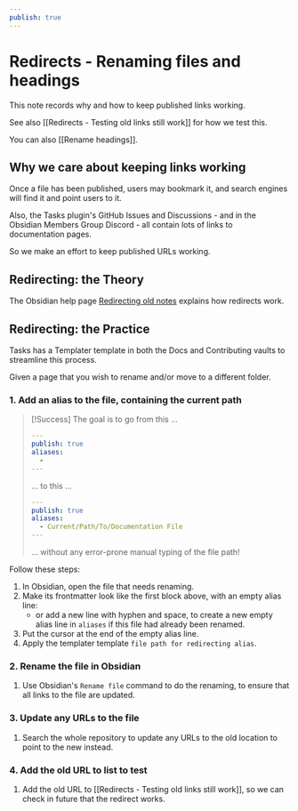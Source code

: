 ```yaml
---
publish: true
---
```


# Redirects - Renaming files and headings

This note records why and how to keep published links working.

See also [[Redirects - Testing old links still work]] for how we test this.

You can also [[Rename headings]].

## Why we care about keeping links working

Once a file has been published, users may bookmark it, and search engines will find it and point users to it.

Also, the Tasks plugin's GitHub Issues and Discussions - and in the Obsidian Members Group Discord - all contain lots of links to documentation pages.

So we make an effort to keep published URLs working.

## Redirecting: the Theory

The Obsidian help page [Redirecting old notes](https://help.obsidian.md/Obsidian+Publish/Redirecting+old+notes) explains how redirects work.

## Redirecting: the Practice

Tasks has a Templater template in both the Docs and Contributing vaults to streamline this process.

Given a page that you wish to rename and/or move to a different folder.

### 1. Add an alias to the file, containing the current path

> [!Success]
> The goal is to go from this ...
>
> ```yaml
> ---
> publish: true
> aliases:
>   - 
> --- 
> ```
>
>
> ... to this ...
>
> ```yaml
> ---
> publish: true
> aliases:
>   - Current/Path/To/Documentation File
> ---
> ```
>
> ... without any error-prone manual typing of the file path!

Follow these steps:

1. In Obsidian, open the file that needs renaming.
2. Make its frontmatter look like the first block above, with an empty alias line:
    - or add a new line with hyphen and space, to create a new empty alias line in `aliases` if this file had already been renamed.
3. Put the cursor at the end of the empty alias line.
4. Apply the templater template `file path for redirecting alias`.

### 2. Rename the file in Obsidian

1. Use Obsidian's `Rename file` command to do the renaming, to ensure that all links to the file are updated.

### 3. Update any URLs to the file

1. Search the whole repository to update any URLs to the old location to point to the new instead.

### 4. Add the old URL to list to test

1. Add the old URL to [[Redirects - Testing old links still work]], so we can check in future that the redirect works.
